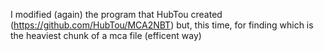I modified (again) the program that HubTou created (https://github.com/HubTou/MCA2NBT)
but, this time, for finding which is the heaviest chunk of a mca file (efficent way)

